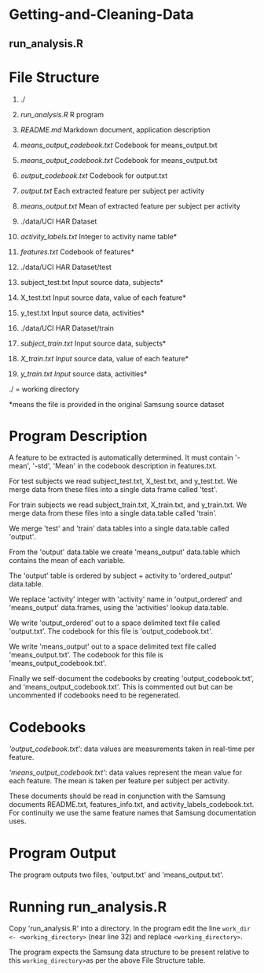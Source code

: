 Getting-and-Cleaning-Data
=========================

## run_analysis.R


# File Structure

1. ./
 1. *run_analysis.R* R program
 2. *README.md* Markdown document, application description
 3. *means_output_codebook.txt* Codebook for means_output.txt
 4. *means_output_codebook.txt* Codebook for means_output.txt
 5. *output_codebook.txt* Codebook for output.txt
 6. *output.txt* Each extracted feature per subject per activity
 7. *means_output.txt* Mean of extracted feature per subject per activity

2. ./data/UCI HAR Dataset
 1. *activity_labels.txt* Integer to activity name table*
 2. *features.txt* Codebook of features*

3. ./data/UCI HAR Dataset/test
 1. subject_test.txt Input source data, subjects*
 2. X_test.txt Input source data, value of each feature*
 3. y_test.txt Input source data, activities*

4. ./data/UCI HAR Dataset/train
 1. *subject_train.txt* Input source data, subjects*
 2. *X_train.txt Input* source data, value of each feature*
 3. *y_train.txt Input* source data, activities*

./ = working directory

*means the file is provided in the original Samsung source dataset

# Program Description

A feature to be extracted is automatically determined. It must contain '-mean', '-std', 'Mean' in the codebook
description in features.txt.

For test subjects we read subject_test.txt, X_test.txt, and y_test.txt. We merge data from these files into a single data frame called 'test'.  

For train subjects we read subject_train.txt, X_train.txt, and y_train.txt. We merge data from these files into a single data.table called 'train'.  

We merge 'test' and 'train' data.tables into a single data.table called 'output'. 

From the 'output' data.table we create 'means_output' data.table which contains the mean of each variable.

The 'output' table is ordered by subject + activity to 'ordered_output' data.table.

We replace 'activity' integer with 'activity' name in 'output_ordered' and 'means_output' data.frames, using the 'activities' lookup data.table.

We write 'output_ordered' out to a space delimited text file called 'output.txt'. The codebook for this file is 'output_codebook.txt'.

We write 'means_output' out to a space delimited text file called 'means_output.txt'. The codebook for this file is 'means_output_codebook.txt'.

Finally we self-document the codebooks by creating 'output_codebook.txt', and 'means_output_codebook.txt'. This is commented out but can be uncommented if codebooks need to be regenerated.  

# Codebooks

*'output_codebook.txt'*: data values are measurements taken in real-time per feature.

*'means_output_codebook.txt'*: data values represent the mean value for each feature. The mean is taken per feature per subject per activity. 

These documents should be read in conjunction with the Samsung documents README.txt, features_info.txt, and activity_labels_codebook.txt. For continuity we use the same feature names that Samsung documentation uses. 

# Program Output

The program outputs two files, 'output.txt' and 'means_output.txt'.
  
# Running run_analysis.R

Copy 'run_analysis.R' into a directory.
In the program edit the line `work_dir <- <working_directory>` (near line 32) and replace `<working_directory>`.

The program expects the Samsung data structure to be present relative to this `working_directory>`as per the above File Structure table.

